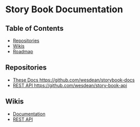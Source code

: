 # Story Book Documentation

## Table of Contents

* <a href="#repositories">Repositories</a>
* <a href="#wikis">Wikis</a>
* [Roadmap](<https://github.com/wesdean/storybook-docs/wiki/Roadmap>)

## <a id="repositories">Repositories</a>

* [These Docs <https://github.com/wesdean/storybook-docs>](<https://github.com/wesdean/storybook-docs>)
* [REST API <https://github.com/wesdean/story-book-api>](https://github.com/wesdean/story-book-api)

## <a id="wikis">Wikis</a>

* [Documentation](<https://github.com/wesdean/storybook-docs/wiki>)
* [REST API](<https://github.com/wesdean/story-book-api/wiki>)

